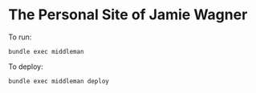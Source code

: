 # The Personal Site of Jamie Wagner

To run:
```
bundle exec middleman
```

To deploy:
```
bundle exec middleman deploy
```
